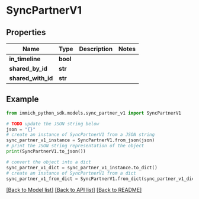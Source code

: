 # SyncPartnerV1


## Properties

Name | Type | Description | Notes
------------ | ------------- | ------------- | -------------
**in_timeline** | **bool** |  | 
**shared_by_id** | **str** |  | 
**shared_with_id** | **str** |  | 

## Example

```python
from immich_python_sdk.models.sync_partner_v1 import SyncPartnerV1

# TODO update the JSON string below
json = "{}"
# create an instance of SyncPartnerV1 from a JSON string
sync_partner_v1_instance = SyncPartnerV1.from_json(json)
# print the JSON string representation of the object
print(SyncPartnerV1.to_json())

# convert the object into a dict
sync_partner_v1_dict = sync_partner_v1_instance.to_dict()
# create an instance of SyncPartnerV1 from a dict
sync_partner_v1_from_dict = SyncPartnerV1.from_dict(sync_partner_v1_dict)
```
[[Back to Model list]](../README.md#documentation-for-models) [[Back to API list]](../README.md#documentation-for-api-endpoints) [[Back to README]](../README.md)


